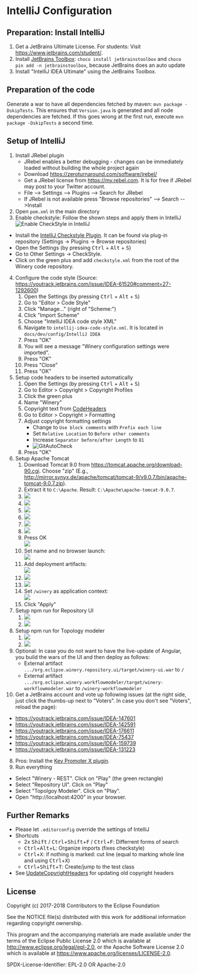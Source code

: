 # IntelliJ Configuration

## Preparation: Install IntelliJ

1. Get a JetBrains Ultimate License. For students: Visit <https://www.jetbrains.com/student/>.
1. Install [JetBrains Toolbox](https://www.jetbrains.com/toolbox/): `choco install jetbrainstoolbox` and `choco pin add -n jetbrainstoolbox`, because JetBrains does an auto update
1. Install "IntelliJ IDEA Ultimate" using the JetBrains Toolbox.

## Preparation of the code

Generate a war to have all dependencies fetched by maven: `mvn package -DskipTests`.
This ensures that `Version.java` is generated and all node dependencies are fetched.
If this goes wrong at the first run, execute `mvn package -DskipTests` a second time.

## Setup of IntelliJ

1. Install JRebel plugin
    - JRebel enables a better debugging - changes can be immediately loaded without building the whole project again
    - Download https://zeroturnaround.com/software/jrebel/
    - Get a JRebel license from <https://my.rebel.com>.
      It is for free if JRebel may post to your Twitter account.
    - File --> Settings --> Plugins --> Search for JRebel
    - If JRebel is not available press "Browse repositories" --> Search -->Install
2. Open `pom.xml` in the main directory
3. Enable checkstyle: Follow the shown steps and apply them in IntelliJ
  ![Enable CheckStyle in IntelliJ](graphics/activate-checkstyle.gif)
  - Install the [IntelliJ Checkstyle Plugin](https://plugins.jetbrains.com/plugin/1065-checkstyle-idea).
    It can be found via plug-in repository (Settings -> Plugins -> Browse repositories)
  - Open the Settings (by pressing <kbd>Ctrl</kbd> + <kbd>Alt</kbd> + <kbd>S</kbd>)
  - Go to Other Settings -> CheckStyle.
  - Click on the green plus and add `checkstyle.xml` from the root of the Winery code repository.
4. Configure the code style (Source: <https://youtrack.jetbrains.com/issue/IDEA-61520#comment=27-1292600>)
    1. Open the Settings (by pressing <kbd>Ctrl</kbd> + <kbd>Alt</kbd> + <kbd>S</kbd>)
    3. Go to "Editor > Code Style"
    3. Click "Manage..." (right of "Scheme:")
    4. Click "Import Scheme"
    4. Choose "IntelliJ IDEA code style XML"
    5. Navigate to  `intellij-idea-code-style.xml`. It is located in `docs/dev/config/IntelliJ IDEA`
    6. Press "OK"
    6. You will see a message "Winery configuration settings were imported".
    7. Press "OK"
    8. Press "Close"
    9. Press "OK"
5. Setup code headers to be inserted automatically
    1. Open the Settings (by pressing <kbd>Ctrl</kbd> + <kbd>Alt</kbd> + <kbd>S</kbd>)
    2. Go to Editor > Copyright  > Copyright Profiles
    3. Click the green plus
    4. Name "Winery"
    5. Copyright text from [CodeHeaders](../../CodeHeaders.md)
    6. Go to Editor > Copyright > Formatting
    7. Adjust copyright formatting settings
       - Change to `Use block comments` with `Prefix each line`
       - Set `Relative Location` to `Before other comments`
       - Increase `Separator before/after Length` to `81`
       - ![GitAutoCheck](graphics/CopyrightFormat.png)
    8. Press "OK"
6. Setup Apache Tomcat
    1. Download Tomcat 9.0 from <https://tomcat.apache.org/download-90.cgi>.
       Choose "zip" (E.g., <http://mirror.synyx.de/apache/tomcat/tomcat-9/v9.0.7/bin/apache-tomcat-9.0.7.zip>).
    1. Extract it to `C:\Apache`. Result: `C:\Apache\apache-tomcat-9.0.7`.
    1. ![](graphics/run-step1-edit-configuration.png)
    1. ![](graphics/run-step2-add-new-configuration.png)
    1. ![](graphics/run-step3-add-tomcat.png)
    1. ![](graphics/run-step4-configure-tomcat-button.png)
    1. ![](graphics/run-step5-add-appserver-button.png.png)
    1. ![](graphics/run-step6-set-apache-tomcat-directory.png)
    1. Press OK <br>
       ![](graphics/run-step7-confirm.png)
    1. Set name and no browser launch:<br>
       ![](graphics/run-step8-name-and-no-browser.png)
    1. Add deployment artifacts:<br>
       ![](graphics/run-step9-button-add-deployment-artifacts.png)
    1. ![](graphics/run-step10-choose-artifact.png)
    1. ![](graphics/run-step11-select-artifcat.png)
    1. Set `/winery` as application context:<br>
       ![](graphics/run-step12-set-winery-as-application-context.png)
    1. Click "Apply"
6. Setup npm run for Repository UI
    1. ![](graphics/run-repositoryui-step1-add-npm-config.png)
    1. ![](graphics/run-repositoryui-step2-configure.png)
6. Setup npm run for Topology modeler
    1. ![](graphics/run-topologymodeler-step1-add-npm-config.png)
    1. ![](graphics/run-topologymodeler-step2-configure.png)
6. Optional: In case you do not want to have the live-update of Angular, you build the wars of the UI and then deploy as follows:
    - External artifact `.../org.eclipse.winery.repository.ui/target/winery-ui.war` to `/`
    - External artifact `.../org.eclipse.winery.workflowmodeler/target/winery-workflowmodeler.war` to `/winery-workflowmodeler`
7. Get a JetBrains account and vote up following issues (at the right side, just click the thumbs-up next to "Voters". In case you don't see "Voters", reload the page):
  - <https://youtrack.jetbrains.com/issue/IDEA-147601>
  - <https://youtrack.jetbrains.com/issue/IDEA-142591>
  - <https://youtrack.jetbrains.com/issue/IDEA-176611>
  - <https://youtrack.jetbrains.com/issue/IDEA-75437>
  - <https://youtrack.jetbrains.com/issue/IDEA-159739>
  - <https://youtrack.jetbrains.com/issue/IDEA-131223>
8. Pros: Install the [Key Promoter X plugin](https://plugins.jetbrains.com/plugin/9792-key-promoter-x).
9. Run everything
  - Select "Winery - REST". Click on "Play" (the green rectangle)
  - Select "Repository UI". Click on "Play"
  - Select "Topolgoy Modeler". Click on "Play".
  - Open "http://localhost:4200" in your browser.

## Further Remarks

* Please let `.editorconfig` override the settings of IntelliJ
* Shortcuts
  - 2x <kbd>Shift</kbd> / <kbd>Ctrl</kbd>+<kbd>Shift</kbd>+<kbd>F</kbd> / <kbd>Ctrl</kbd>+<kbd>F</kbd>: Differrent forms of search
  - <kbd>Ctrl</kbd>+<kbd>Alt</kbd>+<kbd>L</kbd>: Organize imports (fixes checkstyle)
  - <kbd>Ctrl</kbd>+<kbd>X</kbd>: if nothing is marked: cut line (equal to marking whole line and using <kbd>Ctrl</kbd>+<kbd>X</kbd>)
  - <kbd>Ctrl</kbd>+<kbd>Shift</kbd>+<kbd>T</kbd>: Create/jump to the test class
* See [UpdateCopyrightHeaders](UpdateCopyrightHeaders.md) for updating old copyright headers

## License

Copyright (c) 2017-2018 Contributors to the Eclipse Foundation

See the NOTICE file(s) distributed with this work for additional
information regarding copyright ownership.

This program and the accompanying materials are made available under the
terms of the Eclipse Public License 2.0 which is available at
http://www.eclipse.org/legal/epl-2.0, or the Apache Software License 2.0
which is available at https://www.apache.org/licenses/LICENSE-2.0.

SPDX-License-Identifier: EPL-2.0 OR Apache-2.0
